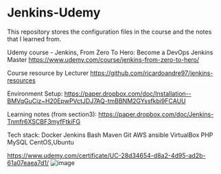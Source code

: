 # Jenkins-Udemy
This repository stores the configuration files in the course and the notes that I learned from.

Udemy course - Jenkins, From Zero To Hero: Become a DevOps Jenkins Master
https://www.udemy.com/course/jenkins-from-zero-to-hero/

Course resource by Lecturer
https://github.com/ricardoandre97/jenkins-resources




Environment Setup: 
https://paper.dropbox.com/doc/Installation--BMVqGuCiz~H20EpwPVctJDJ7AQ-tmBBNM2GYssfkbi9FCAUU

Learning notes (from section3):
https://paper.dropbox.com/doc/Jenkins-Tnmfr6XSCBF3myfFtkiFG


Tech stack:
Docker
Jenkins
Bash
Maven
Git
AWS
ansible
VirtualBox
PHP
MySQL
CentOS,Ubuntu


https://www.udemy.com/certificate/UC-28d34654-d8a2-4d95-ad2b-61a07eaea7d1/
![image](https://user-images.githubusercontent.com/84223246/125199715-e0df9980-e2aa-11eb-913d-a45c99a35792.png)

